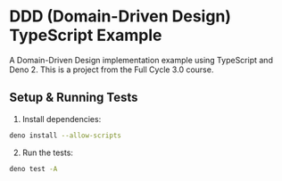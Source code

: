 # DDD (Domain-Driven Design) TypeScript Example

A Domain-Driven Design implementation example using TypeScript and Deno 2. This
is a project from the Full Cycle 3.0 course.

## Setup & Running Tests

1. Install dependencies:

```bash
deno install --allow-scripts
```

2. Run the tests:

```bash
deno test -A
```
